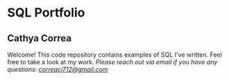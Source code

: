 # SQL Portfolio #
## Cathya Correa ##
Welcome!
This code repository contains examples of SQL I've written.
Feel free to take a look at my work.
*Please reach out via email if you have any questions: correacj712@gmail.com*
